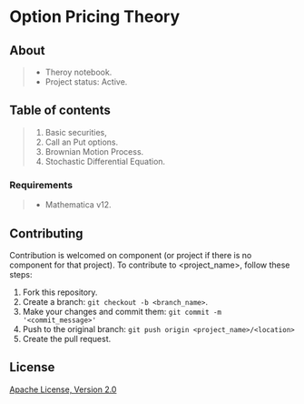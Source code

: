 # Option Pricing Theory <Repository Name>

## About  <Synopsis>

> * Theroy notebook. <Abstract>
> * Project status: Active.  <Status>

## Table of contents
>  1. Basic securities,
>  2. Call an Put options.
>  3. Brownian Motion Process. 
>  4. Stochastic Differential Equation.

### Requirements
> * Mathematica v12.

## Contributing  <Reporting issues>
  <!--- If your README is long or you have some specific process or steps you want contributors to follow, consider creating a separate CONTRIBUTING.md file--->
Contribution is welcomed on component (or project if there is no component for that project).
To contribute to <project_name>, follow these steps:

1. Fork this repository.
2. Create a branch: `git checkout -b <branch_name>`.
3. Make your changes and commit them: `git commit -m '<commit_message>'`
4. Push to the original branch: `git push origin <project_name>/<location>`
5. Create the pull request.

## License

[Apache License, Version 2.0](http://www.apache.org/licenses/LICENSE-2.0.html)
